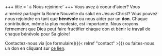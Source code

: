 +++
title = '❇️ Nous rejoindre'
+++
Vous avez à coeur d'aider? Vous aimeriez partager la Bonne Nouvelle du salut en Jésus-Christ? Vous pouvez nous rejoindre en tant que **bénévole** ou nous aider par un **don**. Chaque contribution, même la plus modeste, est importante. Nous croyons fermement que Dieu peut faire fructifier chaque don et bénir le travail de chaque bénévole pour Sa gloire!

Contactez-nous via [ce formulaire]({{< relref "contact" >}}) ou faites-nous un don en cliquant sur [ce lien](https://www.paypal.com/donate/?hosted_button_id=W5RWYT8QGTPPY).